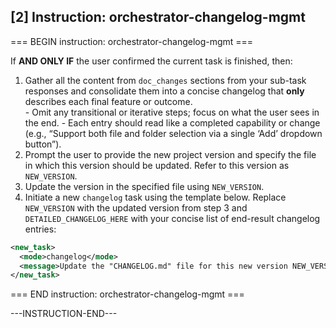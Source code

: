 ## [2] Instruction: orchestrator-changelog-mgmt

=== BEGIN instruction: orchestrator-changelog-mgmt ===

If **AND ONLY IF** the user confirmed the current task is finished, then:

   1. Gather all the content from `doc_changes` sections from your sub-task responses and consolidate them into a concise changelog that **only** describes each final feature or outcome.  
     - Omit any transitional or iterative steps; focus on what the user sees in the end.
     - Each entry should read like a completed capability or change (e.g., “Support both file and folder selection via a single ‘Add’ dropdown button”).
   2. Prompt the user to provide the new project version and specify the file in which this version should be updated. Refer to this version as `NEW_VERSION`.
   3. Update the version in the specified file using `NEW_VERSION`.
   4. Initiate a new `changelog` task using the template below. Replace `NEW_VERSION` with the updated version from step 3 and `DETAILED_CHANGELOG_HERE` with your concise list of end-result changelog entries:

   ```xml
   <new_task>
     <mode>changelog</mode>
     <message>Update the "CHANGELOG.md" file for this new version NEW_VERSION based on the following detailed summary: DETAILED_CHANGELOG_HERE</message>
   </new_task>
   ```

=== END instruction: orchestrator-changelog-mgmt ===

---INSTRUCTION-END---